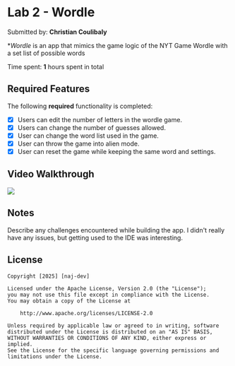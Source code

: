 # Lab 2 - Wordle

Submitted by: **Christian Coulibaly**

**Wordle* is an app that mimics the game logic of the NYT Game Wordle with a set list of possible words

Time spent: **1** hours spent in total

## Required Features

The following **required** functionality is completed:

- [X] Users can edit the number of letters in the wordle game.
- [X] Users can change the number of guesses allowed.
- [X] User can change the word list used in the game.
- [X] User can throw the game into alien mode.
- [X] User can reset the game while keeping the same word and settings.
 
## Video Walkthrough

![](https://imgur.com/AKXENL5)

## Notes

Describe any challenges encountered while building the app.
I didn't really have any issues, but getting used to the IDE was interesting.

## License

    Copyright [2025] [naj-dev]

    Licensed under the Apache License, Version 2.0 (the "License");
    you may not use this file except in compliance with the License.
    You may obtain a copy of the License at

        http://www.apache.org/licenses/LICENSE-2.0

    Unless required by applicable law or agreed to in writing, software
    distributed under the License is distributed on an "AS IS" BASIS,
    WITHOUT WARRANTIES OR CONDITIONS OF ANY KIND, either express or implied.
    See the License for the specific language governing permissions and
    limitations under the License.

